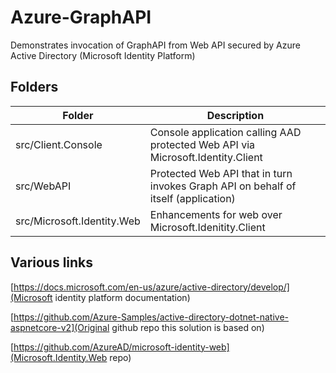 ﻿# Azure-GraphAPI
Demonstrates invocation of GraphAPI from Web API secured by Azure Active Directory (Microsoft Identity Platform)

## Folders

| Folder          | Description             
| -------------- | ----------------------------------------------------------- |
| src/Client.Console | Console application calling AAD protected Web API via Microsoft.Identity.Client    
| src/WebAPI    | Protected Web API that in turn invokes Graph API on behalf of itself (application) 
| src/Microsoft.Identity.Web    | Enhancements for web over Microsoft.Idenitity.Client


## Various links
[https://docs.microsoft.com/en-us/azure/active-directory/develop/](Microsoft identity platform documentation)

[https://github.com/Azure-Samples/active-directory-dotnet-native-aspnetcore-v2](Original github repo this solution is based on)

[https://github.com/AzureAD/microsoft-identity-web](Microsoft.Identity.Web repo)

